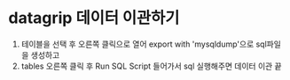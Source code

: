 # datagrip 데이터 이관하기

1. 테이블을 선택 후 오른쪽 클릭으로 열어 export with 'mysqldump'으로 sql파일을 생성하고
2. tables 오른쪽 클릭 후 Run SQL Script 들어가서 sql 실행해주면 데이터 이관 끝

